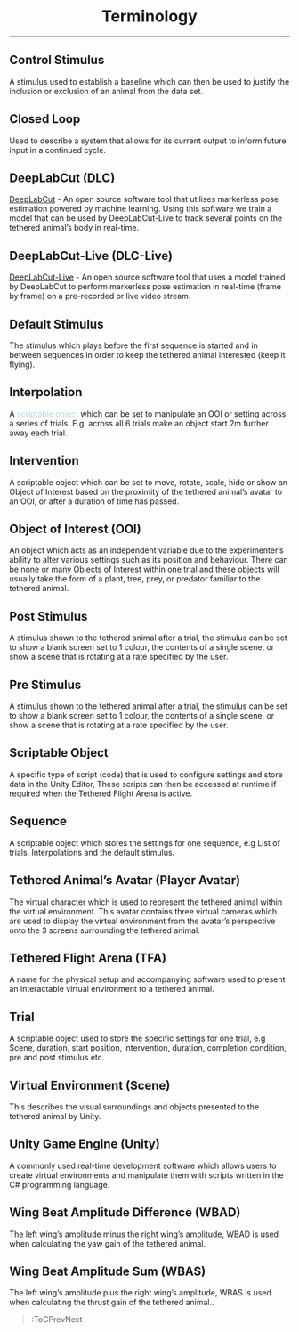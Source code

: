 <style>
img[src*="#centered"] {
    margin:auto;
    display:block;
 }
 img[src*="#invertedcenter"] {
    margin:auto;
    display:block;
    background: white;
    width: 55%;
    height: auto;
 }
 img[src*="#small"] {
    width: 250px;
    height: auto;
 }
 div.centertext{
    text-align:center;
 }
 abbr{
    border: none;
    text-decoration: none;
    color: lightblue;
}
h1{
   text-align:center;
}
</style>

# Terminology
<hr>

## Control Stimulus
A stimulus used to establish a baseline which can then be used to justify the inclusion or exclusion of an animal from the data set.

## Closed Loop
Used to describe a system that allows for its current output to inform future input in a continued cycle.

## DeepLabCut (DLC)
[DeepLabCut](http://www.mackenziemathislab.org/deeplabcut) - An open source software tool that utilises markerless pose estimation powered by machine learning. Using this software we train a model that can be used by DeepLabCut-Live to track several points on the tethered animal’s body in real-time.

## DeepLabCut-Live (DLC-Live)
[DeepLabCut-Live](http://www.mackenziemathislab.org/deeplabcut) - An open source software tool that uses a model trained by DeepLabCut to perform markerless pose estimation in real-time (frame by frame) on a pre-recorded or live video stream.

## Default Stimulus
The stimulus which plays before the first sequence is started and in between sequences in order to keep the tethered animal interested (keep it flying).

## Interpolation
A <abbr title="A specific type of script (code) that is used to configure settings and store data in the Unity Editor, These scripts can then be accessed at runtime if required when the Tethered Flight Arena is active.">scriptable object</abbr> which can be set to manipulate an OOI or setting across a series of trials. E.g. across all 6 trials make an object start 2m further away each trial.

## Intervention
A scriptable object which can be set to move, rotate, scale, hide or show an Object of Interest based on the proximity of the tethered animal’s avatar to an OOI, or after a duration of time has passed.

## Object of Interest (OOI)
An object which acts as an independent variable due to the experimenter’s ability to alter various settings such as its position and behaviour. There can be none or many Objects of Interest within one trial and these objects will usually take the form of a plant, tree, prey, or predator familiar to the tethered animal.

## Post Stimulus
A stimulus shown to the tethered animal after a trial, the stimulus can be set to show a blank screen set to 1 colour, the contents of a single scene, or show a scene that is rotating at a rate specified by the user.

## Pre Stimulus
A stimulus shown to the tethered animal after a trial, the stimulus can be set to show a blank screen set to 1 colour, the contents of a single scene, or show a scene that is rotating at a rate specified by the user.

## Scriptable Object
A specific type of script (code) that is used to configure settings and store data in the Unity Editor, These scripts can then be accessed at runtime if required when the Tethered Flight Arena is active.

## Sequence
A scriptable object which stores the settings for one sequence, e.g List of trials, Interpolations and the default stimulus.

## Tethered Animal’s Avatar (Player Avatar)
The virtual character which is used to represent the tethered animal within the virtual environment. This avatar contains three virtual cameras which are used to display the virtual environment from the avatar’s perspective onto the 3 screens surrounding the tethered animal.

## Tethered Flight Arena (TFA) 
A name for the physical setup and accompanying software used to present an interactable virtual environment to a tethered animal.

## Trial
A scriptable object used to store the specific settings for one trial, e.g Scene, duration, start position, intervention, duration, completion condition, pre and post stimulus etc. 

## Virtual Environment (Scene)
This describes the visual surroundings and objects presented to the tethered animal by Unity.

## Unity Game Engine (Unity)
A commonly used real-time development software which allows users to create virtual environments and manipulate them with scripts written in the C# programming language.

## Wing Beat Amplitude Difference (WBAD)
The left wing’s amplitude minus the right wing’s amplitude, WBAD is used when calculating the yaw gain of the tethered animal.

## Wing Beat Amplitude Sum (WBAS)
The left wing’s amplitude plus the right wing’s amplitude, WBAS is used when calculating the thrust gain of the tethered animal..

> :ToCPrevNext